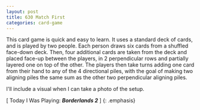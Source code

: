 ```yaml
---
layout: post
title: 630 Match First
categories: card-game
---
```

This card game is quick and easy to learn. It uses a standard deck of cards, and is played by two people.  Each person draws six cards from a shuffled face-down deck.  Then, four additional cards are taken from the deck and placed face-up between the players, in 2 perpendicular rows and partially layered one on top of the other.  The players then take turns adding one card from their hand to any of the 4 directional piles, with the goal of making two aligning piles the same sum as the other two perpendicular aligning piles.

I'll include a visual when I can take a photo of the setup.

[ Today I Was Playing: ***Borderlands 2*** ]
{: .emphasis}